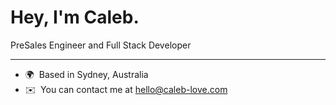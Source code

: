Hey, I'm Caleb.
==============================

PreSales Engineer and Full Stack Developer

------------------------------

* 🌍  Based in Sydney, Australia
* ✉️  You can contact me at [hello@caleb-love.com](mailto:hello@caleb-love.com)
